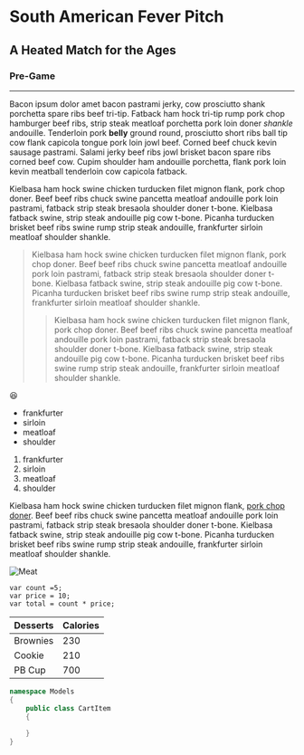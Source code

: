 # South American Fever Pitch #

## A Heated Match for the Ages ##


### Pre-Game ###

---

Bacon ipsum dolor amet bacon pastrami jerky, cow prosciutto shank porchetta spare ribs beef tri-tip. Fatback ham hock tri-tip rump pork chop hamburger beef ribs, strip steak meatloaf porchetta pork loin doner _shankle_ andouille. Tenderloin pork __belly__ ground round, prosciutto short ribs ball tip cow flank capicola tongue pork loin jowl beef. Corned beef chuck kevin sausage pastrami. Salami jerky beef ribs jowl brisket bacon spare ribs corned beef cow. Cupim shoulder ham andouille porchetta, flank pork loin kevin meatball tenderloin cow capicola fatback.

Kielbasa ham hock swine chicken turducken filet mignon flank, pork chop doner. Beef beef ribs chuck swine pancetta meatloaf andouille pork loin pastrami, fatback strip steak bresaola shoulder doner t-bone. Kielbasa fatback swine, strip steak andouille pig cow t-bone. Picanha turducken brisket beef ribs swine rump strip steak andouille, frankfurter sirloin meatloaf shoulder shankle.

>Kielbasa ham hock swine chicken turducken filet mignon flank, pork chop doner. Beef beef ribs chuck swine pancetta meatloaf andouille pork loin pastrami, fatback strip steak bresaola shoulder doner t-bone. Kielbasa fatback swine, strip steak andouille pig cow t-bone. Picanha turducken brisket beef ribs swine rump strip steak andouille, frankfurter sirloin meatloaf shoulder shankle.
>>Kielbasa ham hock swine chicken turducken filet mignon flank, pork chop doner. Beef beef ribs chuck swine pancetta meatloaf andouille pork loin pastrami, fatback strip steak bresaola shoulder doner t-bone. Kielbasa fatback swine, strip steak andouille pig cow t-bone. Picanha turducken brisket beef ribs swine rump strip steak andouille, frankfurter sirloin meatloaf shoulder shankle.

:laughing:

- frankfurter
- sirloin
- meatloaf
- shoulder

1. frankfurter
2. sirloin
3. meatloaf
4. shoulder

Kielbasa ham hock swine chicken turducken filet mignon flank, [pork chop doner](http://www.google.co.uk "Google"). Beef beef ribs chuck swine pancetta meatloaf andouille pork loin pastrami, fatback strip steak bresaola shoulder doner t-bone. Kielbasa fatback swine, strip steak andouille pig cow t-bone. Picanha turducken brisket beef ribs swine rump strip steak andouille, frankfurter sirloin meatloaf shoulder shankle.

![Meat](https://36iusc2tb88y2g492si2bqd1-wpengine.netdna-ssl.com/wp-content/uploads/2016/09/meat-1.jpg "Meat!")

```
var count =5;
var price = 10;
var total = count * price;
```

Desserts | Calories
---------|----------
Brownies |230
Cookie   | 210
PB Cup   | 700


```csharp
namespace Models
{
    public class CartItem
    {
        
    }
}
